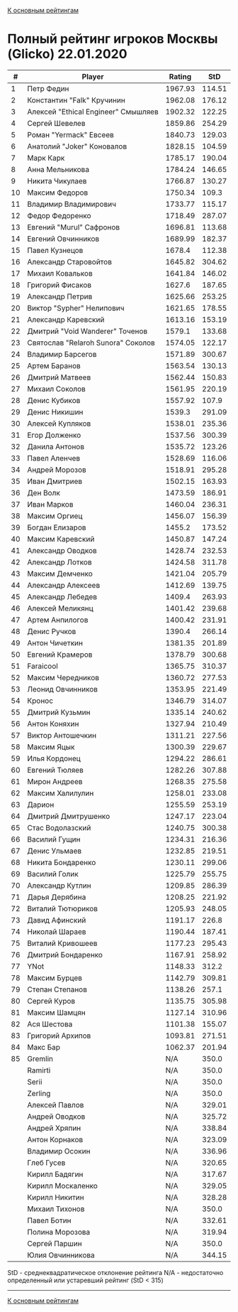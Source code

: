 [К основным рейтингам](https://pee-kay.github.io/russian-wu-rating)
# Полный рейтинг игроков Москвы (Glicko) 22.01.2020 #

| # |Player                             |Rating  |StD    |
|---|-----------------------------------|--------|-------|
|  1|Петр Федин                         |1967.93 |114.51 |
|  2|Константин "Falk" Кручинин         |1962.08 |176.12 |
|  3|Алексей "Ethical Engineer" Смышляев|1902.32 |122.25 |
|  4|Сергей Шевелев                     |1859.86 |254.29 |
|  5|Роман "Yermack" Евсеев             |1840.73 |129.03 |
|  6|Анатолий "Joker" Коновалов         |1828.15 |104.59 |
|  7|Марк Карк                          |1785.17 |190.04 |
|  8|Анна Мельникова                    |1784.24 |146.65 |
|  9|Никита Чикулаев                    |1766.87 |130.27 |
| 10|Максим Федоров                     |1750.34 |109.3  |
| 11|Владимир Владимирович              |1733.77 |115.17 |
| 12|Федор Федоренко                    |1718.49 |287.07 |
| 13|Евгений "Murul" Сафронов           |1696.81 |113.68 |
| 14|Евгений Овчинников                 |1689.99 |182.37 |
| 15|Павел Кузнецов                     |1678.4  |112.38 |
| 16|Александр Старовойтов              |1645.82 |304.62 |
| 17|Михаил Ковальков                   |1641.84 |146.02 |
| 18|Григорий Фисаков                   |1627.6  |187.65 |
| 19|Александр Петрив                   |1625.66 |253.25 |
| 20|Виктор "Sypher" Нелипович          |1621.65 |178.55 |
| 21|Александр Каревский                |1613.16 |153.19 |
| 22|Дмитрий "Void Wanderer" Точенов    |1579.1  |133.68 |
| 23|Святослав "Relaroh Sunora" Соколов |1574.05 |122.17 |
| 24|Владимир Барсегов                  |1571.89 |300.67 |
| 25|Артем Баранов                      |1563.54 |130.13 |
| 26|Дмитрий Матвеев                    |1562.44 |150.83 |
| 27|Михаил Соколов                     |1561.95 |220.19 |
| 28|Денис Кубиков                      |1557.92 |107.9  |
| 29|Денис Никишин                      |1539.3  |291.09 |
| 30|Алексей Купляков                   |1538.01 |235.36 |
| 31|Егор Долженко                      |1537.56 |300.39 |
| 32|Данила Антонов                     |1535.72 |123.26 |
| 33|Павел Аленчев                      |1528.69 |116.06 |
| 34|Андрей Морозов                     |1518.91 |295.28 |
| 35|Иван Дмитриев                      |1502.15 |163.93 |
| 36|Ден Волк                           |1473.59 |186.91 |
| 37|Иван Марков                        |1460.04 |236.31 |
| 38|Максим Оргиец                      |1456.07 |156.39 |
| 39|Богдан Елизаров                    |1455.2  |173.52 |
| 40|Максим Каревский                   |1450.87 |147.24 |
| 41|Александр Оводков                  |1428.74 |232.53 |
| 42|Александр Лотков                   |1424.58 |311.78 |
| 43|Максим Демченко                    |1421.04 |205.79 |
| 44|Александр Алексеев                 |1412.69 |139.75 |
| 45|Александр Лебедев                  |1409.4  |263.93 |
| 46|Алексей Меликянц                   |1401.42 |239.68 |
| 47|Артем Анпилогов                    |1400.42 |231.91 |
| 48|Денис Ручков                       |1390.4  |266.14 |
| 49|Антон Чичеткин                     |1381.35 |201.89 |
| 50|Евгений Крамеров                   |1378.79 |300.68 |
| 51|Faraicool                          |1365.75 |310.37 |
| 52|Максим Чередников                  |1360.72 |277.53 |
| 53|Леонид Овчинников                  |1353.95 |221.49 |
| 54|Кронос                             |1346.79 |314.07 |
| 55|Дмитрий Кузьмин                    |1335.14 |240.62 |
| 56|Антон Коняхин                      |1327.94 |210.49 |
| 57|Виктор Антошечкин                  |1311.21 |227.56 |
| 58|Максим Яцык                        |1300.39 |229.67 |
| 59|Илья Кордонец                      |1294.22 |286.61 |
| 60|Евгений Тюляев                     |1282.26 |307.88 |
| 61|Мирон Андреев                      |1268.35 |275.58 |
| 62|Максим Халилулин                   |1258.01 |233.08 |
| 63|Дарион                             |1255.59 |253.19 |
| 64|Дмитрий Дмитрушенко                |1247.17 |223.04 |
| 65|Стас Водолазский                   |1240.75 |300.38 |
| 66|Василий Гущин                      |1234.31 |216.36 |
| 67|Денис Ульмаев                      |1232.85 |219.51 |
| 68|Никита Бондаренко                  |1230.11 |299.06 |
| 69|Василий Голик                      |1225.79 |255.75 |
| 70|Александр Кутлин                   |1209.85 |286.39 |
| 71|Дарья Дерябина                     |1208.25 |221.92 |
| 72|Виталий Тютюриков                  |1205.93 |248.05 |
| 73|Давид Афинский                     |1191.17 |226.8  |
| 74|Николай Шараев                     |1190.44 |187.41 |
| 75|Виталий Кривошеев                  |1177.23 |295.43 |
| 76|Дмитрий Бондаренко                 |1167.91 |258.92 |
| 77|YNot                               |1148.33 |312.2  |
| 78|Максим Бурцев                      |1142.79 |309.81 |
| 79|Степан Степанов                    |1138.26 |257.1  |
| 80|Сергей Куров                       |1135.75 |305.98 |
| 81|Максим Шамцян                      |1127.14 |310.96 |
| 82|Ася Шестова                        |1101.38 |155.07 |
| 83|Григорий Архипов                   |1093.81 |271.51 |
| 84|Макс Бар                           |1062.37 |201.94 |
| 85|Gremlin                            |   N/A  |350.0  |
|   |Ramirti                            |   N/A  |350.0  |
|   |Serii                              |   N/A  |350.0  |
|   |Zerling                            |   N/A  |350.0  |
|   |Алексей Павлов                     |   N/A  |329.01 |
|   |Андрей Оводков                     |   N/A  |325.72 |
|   |Андрей Хряпин                      |   N/A  |338.84 |
|   |Антон Корнаков                     |   N/A  |323.09 |
|   |Владимир Осокин                    |   N/A  |336.96 |
|   |Глеб Гусев                         |   N/A  |320.65 |
|   |Кирилл Бадягин                     |   N/A  |317.67 |
|   |Кирилл Москаленко                  |   N/A  |329.05 |
|   |Кирилл Никитин                     |   N/A  |328.28 |
|   |Михаил Тихонов                     |   N/A  |350.0  |
|   |Павел Ботин                        |   N/A  |332.61 |
|   |Полина Морозова                    |   N/A  |319.94 |
|   |Сергей Паршин                      |   N/A  |350.0  |
|   |Юлия Овчинникова                   |   N/A  |344.15 |

StD - среднеквадратическое отклонение рейтинга
N/A - недостаточно определенный или устаревший рейтинг (StD < 315)

---

[К основным рейтингам](https://pee-kay.github.io/russian-wu-rating)
